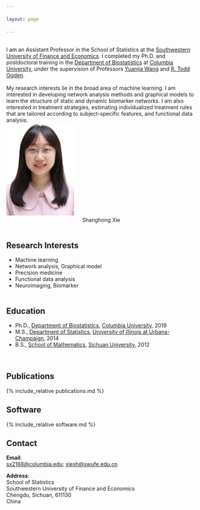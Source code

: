 ```yaml
---

layout: page

---
```



<div class="container">
<div class="row">&nbsp;</div>
<div class="row">
	<div class="col-md-8">
	I am an Assistant Professor in the School of Statistics at the <a href = "https://e.swufe.edu.cn/"> Southwestern University of Finance and Economics</a>. I  completed my Ph.D. and postdoctoral training in the <a href = "https://www.publichealth.columbia.edu/academics/departments/biostatistics"> Department of Biostatistics</a> at <a href = "https://www.columbia.edu/"> Columbia University</a>, under the supervision of Professors 
		<a href = "https://blogs.cuit.columbia.edu/yw2016/"> Yuanjia Wang</a> and <a href = "https://www.publichealth.columbia.edu/people/our-faculty/to166"> R. Todd Ogden</a>.  <br/><br/>
		My research interests lie in the broad area of machine learning. I am interested in developing network analysis methods and graphical models to learn the structure of static and dynamic biomarker networks. I am also interested in treatment strategies, estimating individualized treatment rules that are tailored according to subject-specific features, and functional data analysis. 
	</div>
      <div class="col-md-4"><a class="thumb" href="#">
		<img src="assets/img/bio-photo.JPG" alt="Shanghong Xie" class="center" width="180" height="245"/></a>
	      <div align="center">
	       <my_text> Shanghong Xie </my_text> <br/>
  </div>
	      
</div>
</div>
</div>	
<br/>

## Research Interests
  * Machine learning
  * Network analysis, Graphical model
  * Precision medicine
  * Functional data analysis
  * Neuroimaging, Biomarker
<br/>  <br>

		
## Education
* Ph.D., [Department of Biostatistics](https://www.publichealth.columbia.edu/academics/departments/biostatistics), [Columbia University](https://www.columbia.edu/), 2019		
* M.S., [Department of Statistics](https://stat.illinois.edu/), [University of Illinois at Urbana-Champaign](https://illinois.edu/), 2014
* B.S., [School of Mathematics](https://math.scu.edu.cn/English.htm), [Sichuan University](https://en.scu.edu.cn/), 2012		
<br/>  <br>	

	
## Publications
{% include_relative publications.md %}
<br>

## Software
{% include_relative software.md %}


## Contact
**Email**: <br>
sx2168@columbia.edu; xiesh@swufe.edu.cn <br>

**Address**: <br>
School of Statistics <br>
           Southwestern University of Finance and Economics <br>
	   Chengdu, Sichuan, 611130 <br>
	   China <br>
